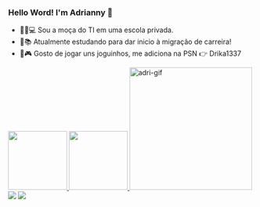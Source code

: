 ### Hello Word! I'm Adrianny 👋


- 👩🏻💻 Sou a moça do TI em uma escola privada.
- 📜📚 Atualmente estudando para dar inicio à migração de carreira!
- 👾🎮 Gosto de jogar uns joguinhos, me adiciona na PSN 👉 Drika1337

<!--
- 🤔 I’m looking for help with ...
- 💬 Ask me about ...
- 📫 How to reach me: ...
- 😄 Pronouns: ...
- ⚡ Fun fact: ...
-->

<div align="left">
  <a href="https://github.com/adriannylelis">
  <img height="120em" src="https://github-readme-stats.vercel.app/api?username=adriannylelis&show_icons=true&theme=dracula&include_all_commits=false&count_private=true"/>
  <img height="120em" src="https://github-readme-stats.vercel.app/api/top-langs/?username=adriannylelis&layout=compact&langs_count=7&theme=dracula"/>

  
  <img height="250em" src="https://i.ibb.co/wycJ1FL/adri-gif.gif" alt="adri-gif" border="0">  
  <a href="https://www.linkedin.com/in/adrianny-lelis-092420172/" target="_blank"><img src="https://img.shields.io/badge/-LinkedIn-%230077B5?style=for-the-badge&logo=linkedin&logoColor=white" target="_blank"></a> 
 	<a href="mailto:adrianny.lelis@gmail.com" target="_blank"><img src="https://img.shields.io/badge/Gmail-D14836?style=for-the-badge&logo=gmail&logoColor=white"></a>
  
 
</div>
